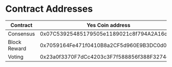 # Contract Addresses

| Contract     | Yes Coin address                            | Yes Coin Testnet address                   |
| ------------ | ------------------------------------------- | ------------------------------------------ |
| Consensus    | 0x07C53925485179505e1189021c8f794A2A16da54  | 0x4e2A364625dB23a9e095576f178cf6B7f4043EBA |
| Block Reward | 0x7059164Fe471f0410B8a2CF5d960E9B3DC0d0F7F  | 0x3f18D3B6526D6537303f183520275c9044701828 |
| Voting       | 0x23a0f3370F7dCc4203c3F7f588856f388F3274e8  | 0x230BBe34f50D3C9FAF04CC74711Ce9528c2C9F93 |
